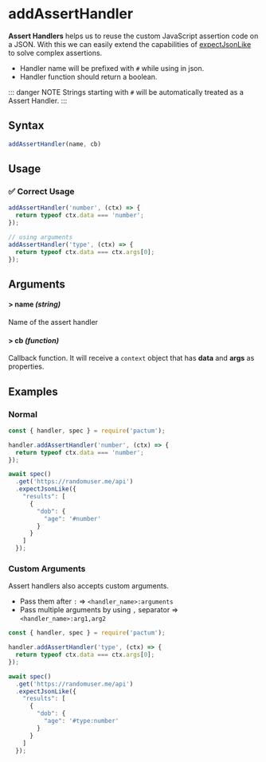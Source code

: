 # addAssertHandler

**Assert Handlers** helps us to reuse the custom JavaScript assertion code on a JSON. With this we can easily extend the capabilities of [expectJsonLike](/api/assertions/expectJsonLike) to solve complex assertions.

- Handler name will be prefixed with `#` while using in json.
- Handler function should return a boolean.

::: danger NOTE
Strings starting with `#` will be automatically treated as a Assert Handler.
:::

## Syntax

```js
addAssertHandler(name, cb)
```

## Usage

### ✅  Correct Usage

```js
addAssertHandler('number', (ctx) => {
  return typeof ctx.data === 'number';
});
```

```js
// using arguments
addAssertHandler('type', (ctx) => {
  return typeof ctx.data === ctx.args[0];
});
```

## Arguments

#### > name *(string)*

Name of the assert handler

#### > cb *(function)*

Callback function. It will receive a `context` object that has **data** and **args** as properties.

## Examples

### Normal

```js
const { handler, spec } = require('pactum');

handler.addAssertHandler('number', (ctx) => {
  return typeof ctx.data === 'number';
});

await spec()
  .get('https://randomuser.me/api')
  .expectJsonLike({
    "results": [
      {
        "dob": {
          "age": '#number'
        }
      }
    ]
  });
```

### Custom Arguments

Assert handlers also accepts custom arguments.

- Pass them after `:` => `<handler_name>:arguments`
- Pass multiple arguments by using `,` separator => `<handler_name>:arg1,arg2`

```js
const { handler, spec } = require('pactum');

handler.addAssertHandler('type', (ctx) => {
  return typeof ctx.data === ctx.args[0];
});

await spec()
  .get('https://randomuser.me/api')
  .expectJsonLike({
    "results": [
      {
        "dob": {
          "age": '#type:number'
        }
      }
    ]
  });
```
